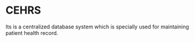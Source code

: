 # CEHRS
Its is a centralized database system which is specially used for maintaining patient health record.
